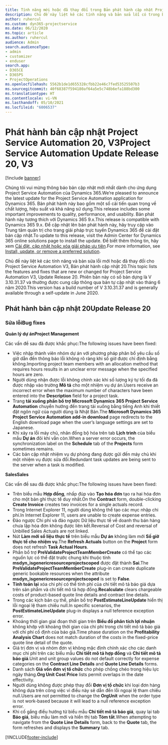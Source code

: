```yaml
---
title: Tính năng mới hoặc đã thay đổi trong Bản phát hành cập nhật Project Service Automation 20, V3
description: Chủ đề này liệt kê các tính năng và bản sửa lỗi có trong Bản phát hành cập nhật Project Service Automation 20, V3
author: ruhercul
ms.custom: dyn365-projectservice
ms.date: 06/12/2020
ms.topic: article
ms.author: ruhercul
audience: Admin
search.audienceType:
- admin
- customizer
- enduser
search.app:
- D365CE
- D365PS
- ProjectOperations
ms.openlocfilehash: 5562b1de1d655328cfbb22e46c7fed53525507b3
ms.sourcegitcommit: 40f68387f594180af64a5e5c748b6efa188bd300
ms.translationtype: HT
ms.contentlocale: vi-VN
ms.lasthandoff: 05/10/2021
ms.locfileid: "6006537"
---
```

# <a name="project-service-automation-update-release-20-v3"></a><span data-ttu-id="2c1f7-103">Phát hành bản cập nhật Project Service Automation 20, V3</span><span class="sxs-lookup"><span data-stu-id="2c1f7-103">Project Service Automation Update Release 20, V3</span></span>

[!include [banner](../includes/psa-now-project-operations.md)]

<span data-ttu-id="2c1f7-104">Chúng tôi vui mừng thông báo bản cập nhật mới nhất dành cho ứng dụng Project Service Automation của Dynamics 365.</span><span class="sxs-lookup"><span data-stu-id="2c1f7-104">We’re pleased to announce the latest update for the Project Service Automation application for Dynamics 365.</span></span> <span data-ttu-id="2c1f7-105">Bản phát hành này bao gồm một số cải tiến quan trọng về chất lượng, hiệu suất và khả năng sử dụng.</span><span class="sxs-lookup"><span data-stu-id="2c1f7-105">This release includes some important improvements to quality, performance, and usability.</span></span> <span data-ttu-id="2c1f7-106">Bản phát hành này tương thích với Dynamics 365 9.x.</span><span class="sxs-lookup"><span data-stu-id="2c1f7-106">This release is compatible with Dynamics 365 9.x.</span></span> <span data-ttu-id="2c1f7-107">Để cập nhật lên bản phát hành này, hãy truy cập vào Trung tâm quản trị cho trang giải pháp trực tuyến Dynamics 365 để cài đặt bản cập nhật.</span><span class="sxs-lookup"><span data-stu-id="2c1f7-107">To update to this release, visit the Admin Center for Dynamics 365 online solutions page to install the update.</span></span> <span data-ttu-id="2c1f7-108">Để biết thêm thông tin, hãy xem [Cài đặt, cập nhật hoặc xóa giải pháp ưu tiên](/power-platform/admin/install-remove-preferred-solution).</span><span class="sxs-lookup"><span data-stu-id="2c1f7-108">For more information, see [Install, update, or remove a preferred solution](/power-platform/admin/install-remove-preferred-solution).</span></span>

<span data-ttu-id="2c1f7-109">Chủ đề này liệt kê các tính năng và bản sửa lỗi mới hoặc đã thay đổi cho Project Service Automation V3, Bản phát hành cập nhật 20.</span><span class="sxs-lookup"><span data-stu-id="2c1f7-109">This topic lists the features and fixes that are new or changed for Project Service Automation V3, Update Release 20.</span></span> <span data-ttu-id="2c1f7-110">Phiên bản này có số bản dựng là V 3.10.31.37 và thường được cung cấp thông qua bản tự cập nhật vào tháng 6 năm 2020.</span><span class="sxs-lookup"><span data-stu-id="2c1f7-110">This version has a build number of V 3.10.31.37 and is generally available through a self-update in June 2020.</span></span>

## <a name="update-release-20"></a><span data-ttu-id="2c1f7-111">Phát hành bản cập nhật 20</span><span class="sxs-lookup"><span data-stu-id="2c1f7-111">Update Release 20</span></span>

### <a name="bug-fixes"></a><span data-ttu-id="2c1f7-112">Sửa lỗi</span><span class="sxs-lookup"><span data-stu-id="2c1f7-112">Bug fixes</span></span>

<span data-ttu-id="2c1f7-113">**Quản lý dự án**</span><span class="sxs-lookup"><span data-stu-id="2c1f7-113">**Project Management**</span></span>

<span data-ttu-id="2c1f7-114">Các vấn đề sau đã được khắc phục:</span><span class="sxs-lookup"><span data-stu-id="2c1f7-114">The following issues have been fixed:</span></span>

- <span data-ttu-id="2c1f7-115">Việc nhập thành viên nhóm dự án với phương pháp phân bổ yêu cầu số giờ dẫn đến thông báo lỗi không rõ ràng khi số giờ được chỉ định bằng không.</span><span class="sxs-lookup"><span data-stu-id="2c1f7-115">Importing project team members with an allocation method that requires hours results in an unclear error message when the specified hours are zero.</span></span>
- <span data-ttu-id="2c1f7-116">Người dùng nhận được lỗi không chính xác khi số lượng ký tự tối đa đã được nhập vào trường **Mô tả** cho một nhiệm vụ dự án.</span><span class="sxs-lookup"><span data-stu-id="2c1f7-116">Users receive an incorrect error when the maximum number of characters have been entered into the **Description** field for a project task.</span></span>
- <span data-ttu-id="2c1f7-117">Trang **tải xuống phần bổ trợ Microsoft Dynamics 365 Project Service Automation** chuyển hướng đến trang tải xuống bằng tiếng Anh khi thiết đặt ngôn ngữ của người dùng là Nhật Bản.</span><span class="sxs-lookup"><span data-stu-id="2c1f7-117">The **Microsoft Dynamics 365 Project Service Automation add-in download** page redirects to the English download page when the user’s language settings are set to Japanese.</span></span>
- <span data-ttu-id="2c1f7-118">Khi xảy ra lỗi máy chủ, nhãn đồng bộ hóa trên tab **Lịch trình** của biểu mẫu **Dự án** đôi khi vẫn còn.</span><span class="sxs-lookup"><span data-stu-id="2c1f7-118">When a server error occurs, the synchronization label on the **Schedule** tab of the **Projects** form sometimes remains.</span></span>
- <span data-ttu-id="2c1f7-119">Các bản cập nhật nhiệm vụ dự phòng đang được gửi đến máy chủ khi một nhiệm vụ được sửa đổi.</span><span class="sxs-lookup"><span data-stu-id="2c1f7-119">Redundant task updates are being sent to the server when a task is modified.</span></span>

<span data-ttu-id="2c1f7-120">**Sales**</span><span class="sxs-lookup"><span data-stu-id="2c1f7-120">**Sales**</span></span>

<span data-ttu-id="2c1f7-121">Các vấn đề sau đã được khắc phục:</span><span class="sxs-lookup"><span data-stu-id="2c1f7-121">The following issues have been fixed:</span></span>

- <span data-ttu-id="2c1f7-122">Trên biểu mẫu **Hợp đồng**, nhấp đúp vào **Tạo hóa đơn** tạo ra hai hóa đơn cho một bản ghi thực tế duy nhất.</span><span class="sxs-lookup"><span data-stu-id="2c1f7-122">On the **Contract** form, double-clicking **Create Invoice** creates two invoices for a single actuals record.</span></span>
- <span data-ttu-id="2c1f7-123">Trong Internet Explorer 11, người dùng không thể tạo các mục nhập chi phí.</span><span class="sxs-lookup"><span data-stu-id="2c1f7-123">In Internet Explorer 11, users are unable to create expense entries.</span></span>
- <span data-ttu-id="2c1f7-124">Đảo ngược Chi phí và đảo ngược Dữ liệu thực tế về doanh thu bán hàng chưa lập hóa đơn không được liên kết.</span><span class="sxs-lookup"><span data-stu-id="2c1f7-124">Reversal of Cost and reversal of Unbilled Sales Actuals are not linked.</span></span>
- <span data-ttu-id="2c1f7-125">Nút **Làm mới số liệu thực tế** trên biểu mẫu **Dự án** không làm mới **Số giờ thực tế cho nhiệm vụ**.</span><span class="sxs-lookup"><span data-stu-id="2c1f7-125">The **Refresh Actuals** button on the **Project** form does not refresh **Task Actual Hours**.</span></span>
- <span data-ttu-id="2c1f7-126">Phần bổ trợ **PreValidateProjectTeamMemberCreate** có thể tạo các nguồn lực có thể đặt trước chung khi thuộc tính **msdyn_isgenericresourceprojectscoped** được đặt thành **Sai**.</span><span class="sxs-lookup"><span data-stu-id="2c1f7-126">The **PreValidateProjectTeamMemberCreate** plug-in can create duplicate generic bookable resources when the attribute **msdyn_isgenericresourceprojectscoped** is set to **False**.</span></span>
- <span data-ttu-id="2c1f7-127">**Tính toán lại** xóa chi phí có thể tính phí của chi tiết mô tả báo giá dựa trên sản phẩm và chi tiết mô tả hợp đồng.</span><span class="sxs-lookup"><span data-stu-id="2c1f7-127">**Recalculate** clears chargeable costs of product-based quote line details and contract line details.</span></span>
- <span data-ttu-id="2c1f7-128">Trong các kịch bản cụ thể, phần bổ trợ **PostEstimateLineUpdate** hiển thị lỗi ngoại lệ tham chiếu null.</span><span class="sxs-lookup"><span data-stu-id="2c1f7-128">In specific scenarios, the **PostEstimateLineUpdate** plug-in displays a null teference exception error.</span></span>
- <span data-ttu-id="2c1f7-129">Khoảng thời gian giai đoạn thời gian trên **Biểu đồ phân tích lợi nhuận** không khớp với khoảng thời gian của chi phí trong chi tiết mô tả báo giá với chi phí cố định của báo giá.</span><span class="sxs-lookup"><span data-stu-id="2c1f7-129">Time phase duration on the **Profitability Analysis Chart** does not match duration of the costs in the fixed-price quote line detail of the quote.</span></span>
- <span data-ttu-id="2c1f7-130">Giá trị đơn vị và nhóm đơn vị không mặc định chính xác cho các danh mục chi phí trên các biểu mẫu **Chi tiết mô tả hợp đồng** và **Chi tiết mô tả báo giá**.</span><span class="sxs-lookup"><span data-stu-id="2c1f7-130">Unit and unit group values do not default correctly for expense categories on the **Contract Line Details** and **Quote Line Details** forms.</span></span>
- <span data-ttu-id="2c1f7-131">Danh sách **Giá vốn đơn vị tổ chức** cho phép chồng chéo trong hiệu lực ngày tháng.</span><span class="sxs-lookup"><span data-stu-id="2c1f7-131">**Org Unit Cost Price** lists permit overlaps in the date effectivity.</span></span>
- <span data-ttu-id="2c1f7-132">Người dùng không được phép thay đổi **Đơn vị tổ chức** khi loại đơn hàng không dựa trên công việc vì điều này sẽ dẫn đến lỗi ngoại lệ tham chiếu null.</span><span class="sxs-lookup"><span data-stu-id="2c1f7-132">Users are not permitted to change the **OrgUnit** when the order type is not work-based because it will lead to a null reference exception error.</span></span>
- <span data-ttu-id="2c1f7-133">Khi cố gắng điều hướng từ biểu mẫu **Chi tiết mô tả báo giá**, quay lại tab **Báo giá**, biểu mẫu làm mới và hiển thị tab **Tóm tắt**.</span><span class="sxs-lookup"><span data-stu-id="2c1f7-133">When attempting to navigate from the **Quote Line Details** form, back to the **Quote** tab, the form refreshes and displays the **Summary** tab.</span></span>


[!INCLUDE[footer-include](../includes/footer-banner.md)]